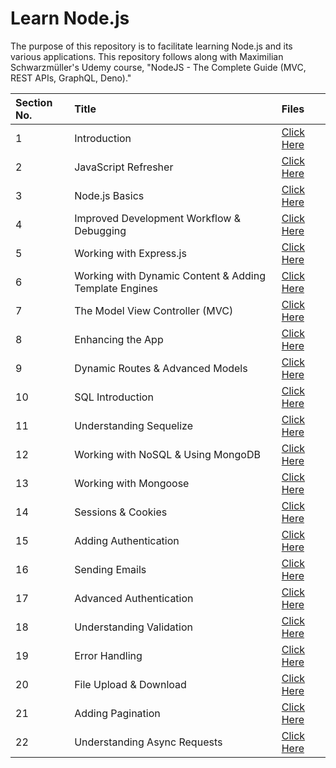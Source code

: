 # Learn Node.js

The purpose of this repository is to facilitate learning Node.js and its various applications. This repository follows along with Maximilian Schwarzmüller's Udemy course, "NodeJS - The Complete Guide (MVC, REST APIs, GraphQL, Deno)."

| Section No. | Title                                                  | Files                                               |
| :---------- | :----------------------------------------------------- | :-------------------------------------------------- |
| 1           | Introduction                                           | [Click Here](./1%20introduction/)                   |
| 2           | JavaScript Refresher                                   | [Click Here](./2%20javascript-refresh/)             |
| 3           | Node.js Basics                                         | [Click Here](./3%20nodejs-basics/)                  |
| 4           | Improved Development Workflow & Debugging              | [Click Here](./4%20development-workflow-debugging/) |
| 5           | Working with Express.js                                | [Click Here](./5%20express.js/)                     |
| 6           | Working with Dynamic Content & Adding Template Engines | [Click Here](./6-dynamic-content-template-engines/) |
| 7           | The Model View Controller (MVC)                        | [Click Here](./7-mvc/)                              |
| 8           | Enhancing the App                                      | [Click Here](./8-enhancing-the-app/)                |
| 9           | Dynamic Routes & Advanced Models                       | [Click Here](./9-dynamic-routes-advanced-models/)   |
| 10          | SQL Introduction                                       | [Click Here](./10-sql-introduction/)                |
| 11          | Understanding Sequelize                                | [Click Here](./11-sequelize/)                       |
| 12          | Working with NoSQL & Using MongoDB                     | [Click Here](./12-nosql-mongodb/)                   |
| 13          | Working with Mongoose                                  | [Click Here](./13-mongoose/)                        |
| 14          | Sessions & Cookies                                     | [Click Here](./14-sessions-cookies/)                |
| 15          | Adding Authentication                                  | [Click Here](./15-authentication/)                  |
| 16          | Sending Emails                                         | [Click Here](./16-sending-emails/)                  |
| 17          | Advanced Authentication                                | [Click Here](./17-advanced-authentication/)         |
| 18          | Understanding Validation                               | [Click Here](./18-understanding-validation/)        |
| 19          | Error Handling                                         | [Click Here](./19-error-handling/)                  |
| 20          | File Upload & Download                                 | [Click Here](./20-file-upload-download/)            |
| 21          | Adding Pagination                                      | [Click Here](./21-pagination/)                      |
| 22          | Understanding Async Requests                           | [Click Here](./22-async-requests/)                  |
